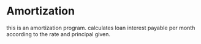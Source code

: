 # Amortization
this is an amortization program.
calculates loan interest payable per month according to the rate and principal given.
